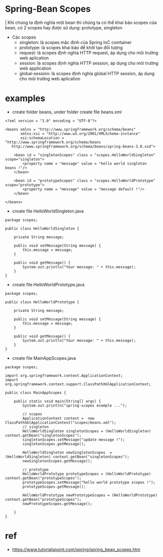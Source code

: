 # Spring-Bean Scopes
| Khi chúng ta định nghĩa một bean thì chúng ta có thể khai báo scopes của bean, có 2 scopes hay được sử dụng: prototype, singleton

* Các scopes
    * singleton: là scopes mặc định của Spring IoC comtainer
    * prototype: là scopes khai báo để khởi tạo đối tượng
    * request: là scopes định nghĩa HTTP request, áp dụng cho môi trường web aplication
    * session: là scopes định nghĩa HTTP session, áp dụng cho môi trường web application
    * global-session: là scopes định nghĩa global HTTP session, áp dụng cho môi trường web aplication

# examples
* create folder beans, under folder create file beans.xml
```
<?xml version = "1.0" encoding = "UTF-8"?>

<beans xmlns = "http://www.springframework.org/schema/beans"
       xmlns:xsi = "http://www.w3.org/2001/XMLSchema-instance"
       xsi:schemaLocation = "http://www.springframework.org/schema/beans
   http://www.springframework.org/schema/beans/spring-beans-3.0.xsd">

    <bean id = "singletonScopes" class = "scopes.HelloWorldSingleton" scope="singleton">
        <property name = "message" value = "hello world singleton beans !"/>
    </bean>

    <bean id = "prototypeScopes" class = "scopes.HelloWorldPrototype" scope="prototype">
        <property name = "message" value = "message default !"/>
    </bean>

</beans>
```

* create file HelloWorldSingleton.java
```
package scopes;

public class HelloWorldSingleton {

    private String message;

    public void setMessage(String message) {
        this.message = message;
    }

    public void getMessage() {
        System.out.println("Your message: " + this.message);
    }
}
```

* create file HelloWorldPrototype.java
```
package scopes;

public class HelloWorldPrototype {

    private String message;

    public void setMessage(String message) {
        this.message = message;
    }

    public void getMessage() {
        System.out.println("Your message: " + this.message);
    }
}
```
* create file MainAppScopes.java
```
package scopes;

import org.springframework.context.ApplicationContext;
import org.springframework.context.support.ClassPathXmlApplicationContext;

public class MainAppScopes {

    public static void main(String[] args) {
        System.out.println("spring-scopes example ...");

        // scopes
        ApplicationContext context =  new ClassPathXmlApplicationContext("scopes/beans.xml");
        // singleton
        HelloWorldSingleton singletonScopes = (HelloWorldSingleton) context.getBean("singletonScopes");
        singletonScopes.setMessage("update message !");
        singletonScopes.getMessage();

        HelloWorldSingleton newSingletonScopes  = (HelloWorldSingleton) context.getBean("singletonScopes");
        newSingletonScopes.getMessage();

        // prototype
        HelloWorldPrototype prototypeScopes = (HelloWorldPrototype) context.getBean("prototypeScopes");
        prototypeScopes.setMessage("hello world prototype scopes !");
        prototypeScopes.getMessage();

        HelloWorldPrototype newPrototypeScopes = (HelloWorldPrototype) context.getBean("prototypeScopes");
        newPrototypeScopes.getMessage();

    }
}
```

# ref
* https://www.tutorialspoint.com/spring/spring_bean_scopes.htm